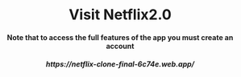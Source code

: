 <h1 align="center">Visit Netflix2.0</h1>

<h4 align="center">Note that to access the full features of the app you must create an account</h4>

<h5 align="center"> https://netflix-clone-final-6c74e.web.app/</h5>
